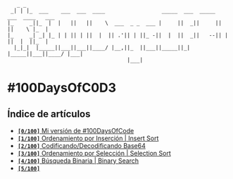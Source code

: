 ```
   _ _                                                                              
 _| | |_  ___    ___  ___  ____                  _____  ___  _____  ___  ____   ___ 
|_     _||_  |  |   ||   ||    \  ___  _ _  ___ |     ||  _||     ||   ||    \ |_  |
|_     _| _| |_ | | || | ||  |  || .'|| | ||_ -||  |  ||  _||   --|| | ||  |  ||_  |
  |_|_|  |_____||___||___||____/ |__,||_  ||___||_____||_|  |_____||___||____/ |___|
                                      |___|                                         
```

# #100DaysOfC0D3

## Índice de artículos

- [**`[0/100]`** Mi versión de #100DaysOfCode](https://medium.com/@umarquez_mx/0-100-100daysofc0d3-c952a268e057)
- [**`[1/100]`** Ordenamiento por Inserción | Insert Sort](https://medium.com/@umarquez_mx/1-100-100daysofc0d3-461329d7db3a)
- [**`[2/100]`** Codificando/Decodificando Base64](https://medium.com/@umarquez_mx/2-100-100daysofc0d3-1403726d6e2d)
- [**`[3/100]`** Ordenamiento por Selección | Selection Sort](https://medium.com/@umarquez_mx/3-100-100daysofc0d3-b92a6bc17364)
- [**`[4/100]`** Búsqueda Binaria | Binary Search](https://medium.com/@umarquez_mx/4-100-100daysofc0d3-dcda8f1af6be)
- [**`[5/100]`** ]()
